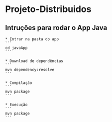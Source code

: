 # Projeto-Distribuidos

## Intruções para rodar o App Java

    * Entrar na pasta do app
    ```
    cd javaApp
    ```

    * Download de dependências
    ```
    mvn dependency:resolve
    ```

    * Compilação
    ```
    mvn package
    ```

    * Execução
    ```
    mvn package
    ```
